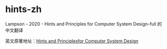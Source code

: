 # hints-zh

Lampson - 2020 - Hints and Principles for Computer System Design-full 的中文翻译

英文原著地址：[Hints and Principlesfor Computer System Design](./Lampson%20-%202020%20-%20Hints%20and%20Principles%20for%20Computer%20System%20Design-full.pdf)

